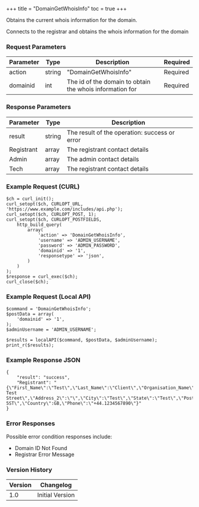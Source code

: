+++
title = "DomainGetWhoisInfo"
toc = true
+++

Obtains the current whois information for the domain.

Connects to the registrar and obtains the whois information for the domain

### Request Parameters

| Parameter | Type | Description | Required |
| --------- | ---- | ----------- | -------- |
| action | string | "DomainGetWhoisInfo" | Required |
| domainid | int | The id of the domain to obtain the whois information for | Required |

### Response Parameters

| Parameter | Type | Description |
| --------- | ---- | ----------- |
| result | string | The result of the operation: success or error |
| Registrant | array | The registrant contact details |
| Admin | array | The admin contact details |
| Tech | array | The registrant contact details |


### Example Request (CURL)

```
$ch = curl_init();
curl_setopt($ch, CURLOPT_URL, 'https://www.example.com/includes/api.php');
curl_setopt($ch, CURLOPT_POST, 1);
curl_setopt($ch, CURLOPT_POSTFIELDS,
    http_build_query(
        array(
            'action' => 'DomainGetWhoisInfo',
            'username' => 'ADMIN_USERNAME',
            'password' => 'ADMIN_PASSWORD',
            'domainid' => '1',
            'responsetype' => 'json',
        )
    )
);
$response = curl_exec($ch);
curl_close($ch);
```


### Example Request (Local API)

```
$command = 'DomainGetWhoisInfo';
$postData = array(
    'domainid' => '1',
);
$adminUsername = 'ADMIN_USERNAME';

$results = localAPI($command, $postData, $adminUsername);
print_r($results);
```


### Example Response JSON

```
{
    "result": "success",
    "Registrant": "{\"First_Name\":\"Test\",\"Last_Name\":\"Client\",\"Organisation_Name\":null,\"Job_Title\":null,\"Email\":\"test@testemail.com\",\"Address_1\":\"123 Test Street\",\"Address_2\":\"\",\"City\":\"Test\",\"State\":\"Test\",\"Postcode\":\"TE5 5ST\",\"Country\":GB,\"Phone\":\"+44.1234567890\"}"
}
```


### Error Responses

Possible error condition responses include:

* Domain ID Not Found
* Registrar Error Message


### Version History

| Version | Changelog |
| ------- | --------- |
| 1.0 | Initial Version |
